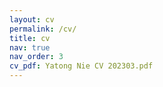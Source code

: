 ```yaml
---
layout: cv
permalink: /cv/
title: cv
nav: true
nav_order: 3
cv_pdf: Yatong Nie CV 202303.pdf
---
```


